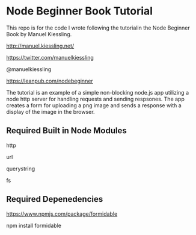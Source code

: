 # Node Beginner Book Tutorial

This repo is for the code I wrote following the tutorialin the Node Beginner Book by Manuel Kiessling.  

  http://manuel.kiessling.net/

  https://twitter.com/manuelkiessling


  @manuelkiessling

  https://leanpub.com/nodebeginner


 The tutorial is an example of a simple non-blocking node.js app utilizing a node http server for handling requests and sending respsones.  The app creates a form for uploading a png image and sends a response with a display of the image in the browser.


 ## Required Built in Node Modules

  http
    
  url

  querystring
    
  fs

  ## Required Depenedencies 

  https://www.npmjs.com/package/formidable
      
  npm install formidable    

    